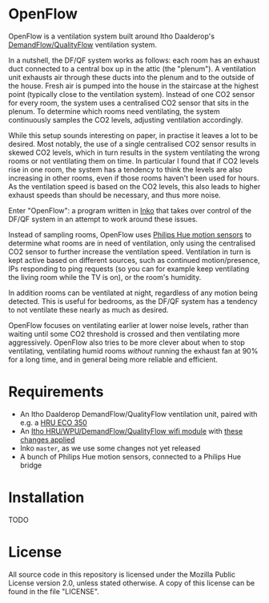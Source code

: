 # OpenFlow

OpenFlow is a ventilation system built around Itho Daalderop's
[DemandFlow/QualityFlow](https://www.ithodaalderop.nl/nl-NL/professional/productoverzicht/a04_03_01)
ventilation system.

In a nutshell, the DF/QF system works as follows: each room has an exhaust duct
connected to a central box up in the attic (the "plenum"). A ventilation unit
exhausts air through these ducts into the plenum and to the outside of the
house. Fresh air is pumped into the house in the staircase at the highest point
(typically close to the ventilation system). Instead of one CO2 sensor for every
room, the system uses a centralised CO2 sensor that sits in the plenum. To
determine which rooms need ventilating, the system continuously samples the CO2
levels, adjusting ventilation accordingly.

While this setup sounds interesting on paper, in practise it leaves a lot to be
desired. Most notably, the use of a single centralised CO2 sensor results in
skewed CO2 levels, which in turn results in the system ventilating the wrong
rooms or not ventilating them on time. In particular I found that if CO2 levels
rise in one room, the system has a tendency to think the levels are also
increasing in other rooms, even if those rooms haven't been used for hours. As
the ventilation speed is based on the CO2 levels, this also leads to higher
exhaust speeds than should be necessary, and thus more noise.

Enter "OpenFlow": a program written in [Inko](https://inko-lang.org/) that takes
over control of the DF/QF system in an attempt to work around these issues.

Instead of sampling rooms, OpenFlow uses [Philips Hue motion
sensors](https://www.philips-hue.com/en-us/p/hue-motion-sensor/046677570972) to
determine what rooms are in need of ventilation, only using the centralised CO2
sensor to further increase the ventilation speed. Ventilation in turn is kept
active based on different sources, such as continued motion/presence, IPs
responding to ping requests (so you can for example keep ventilating the living
room while the TV is on), or the room's humidity.

In addition rooms can be ventilated at night, regardless of any motion being
detected. This is useful for bedrooms, as the DF/QF system has a tendency to not
ventilate these nearly as much as desired.

OpenFlow focuses on ventilating earlier at lower noise levels, rather than
waiting until some CO2 threshold is crossed and then ventilating more
aggressively. OpenFlow also tries to be more clever about when to stop
ventilating, ventilating humid rooms _without_ running the exhaust fan at 90%
for a long time, and in general being more reliable and efficient.

# Requirements

- An Itho Daalderop DemandFlow/QualityFlow ventilation unit, paired with e.g. a
  [HRU ECO 350](https://www.ithodaalderop.nl/nl-NL/consument/productoverzicht/a04_02_01_03)
- An [Itho HRU/WPU/DemandFlow/QualityFlow wifi
  module](https://www.nrgwatch.nl/product/itho-non-cve-wifi-module/) with [these
  changes applied](https://github.com/arjenhiemstra/ithowifi/pull/144)
- Inko `master`, as we use some changes not yet released
- A bunch of Philips Hue motion sensors, connected to a Philips Hue bridge

# Installation

TODO

# License

All source code in this repository is licensed under the Mozilla Public License
version 2.0, unless stated otherwise. A copy of this license can be found in the
file "LICENSE".
